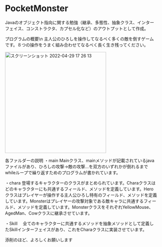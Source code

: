 # PocketMonster
Javaのオブジェクト指向に関する勉強（継承、多態性、抽象クラス、インターフェイス、コンストラクタ、カプセル化など）のアウトプットとして作成。

プログラムの概要\n
主人公のひろしを操作してなるべく多くの敵を倒すゲームです。８つの操作をうまく組み合わせてなるべく長く生き残ってください。
 
<img width="334" alt="スクリーンショット 2022-04-29 17 26 13" src="https://user-images.githubusercontent.com/103112285/165909875-e01f745e-4164-4ac1-b82b-16bd7d4d842b.png">

各ファルダーの説明
・main
 Mainクラス、mainメソッドが記載されているjavaファイルがあり、ひろしの攻撃→敵の攻撃...を双方のいずれかが倒れるまでwhileループで繰り返すためのプログラムが書かれています。
 
・chara
 登場するキャラクターのクラスがまとめられています。Charaクラスはどのキャラクターにも共通するフィールド、メソッドを定義しています。Heroクラスはプレイヤーが操作する主人公ひろし特有のフィールド、メソッドを定義しています。Monsterはプレイヤーの攻撃対象である敵キャラに共通するフィールド、メソッドを定義しています。MonsterクラスをそれぞれYellowMouse、AgedMan、Cowクラスに継承させています。
 
・Skill
　全てのキャラクターに共通するメソッドを抽象メソッドとして定義したSkillインターフェイスがあり、これをCharaクラスに実装させています。
 
添削のほど、よろしくお願いします
